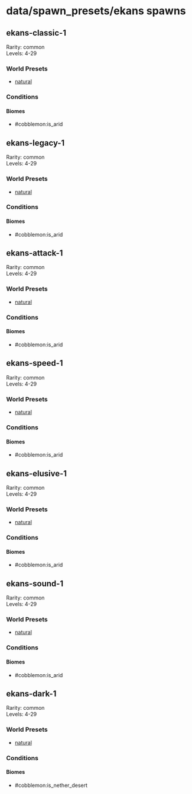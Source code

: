 # data/spawn_presets/ekans spawns  
  
## ekans-classic-1  
Rarity: common  
Levels: 4-29  
  
### World Presets  
* [natural](/data/world_presets/natural.md)  
  
### Conditions  
  
#### Biomes  
  * #cobblemon:is_arid
  
  
## ekans-legacy-1  
Rarity: common  
Levels: 4-29  
  
### World Presets  
* [natural](/data/world_presets/natural.md)  
  
### Conditions  
  
#### Biomes  
  * #cobblemon:is_arid
  
  
## ekans-attack-1  
Rarity: common  
Levels: 4-29  
  
### World Presets  
* [natural](/data/world_presets/natural.md)  
  
### Conditions  
  
#### Biomes  
  * #cobblemon:is_arid
  
  
## ekans-speed-1  
Rarity: common  
Levels: 4-29  
  
### World Presets  
* [natural](/data/world_presets/natural.md)  
  
### Conditions  
  
#### Biomes  
  * #cobblemon:is_arid
  
  
## ekans-elusive-1  
Rarity: common  
Levels: 4-29  
  
### World Presets  
* [natural](/data/world_presets/natural.md)  
  
### Conditions  
  
#### Biomes  
  * #cobblemon:is_arid
  
  
## ekans-sound-1  
Rarity: common  
Levels: 4-29  
  
### World Presets  
* [natural](/data/world_presets/natural.md)  
  
### Conditions  
  
#### Biomes  
  * #cobblemon:is_arid
  
  
## ekans-dark-1  
Rarity: common  
Levels: 4-29  
  
### World Presets  
* [natural](/data/world_presets/natural.md)  
  
### Conditions  
  
#### Biomes  
  * #cobblemon:is_nether_desert
  
